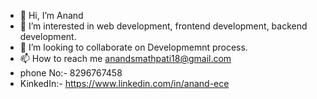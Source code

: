 - 👋 Hi, I’m Anand
- 👀 I’m interested in web development, frontend development, backend development.
- 💞️ I’m looking to collaborate on Developmemnt process.
- 📫 How to reach me anandsmathpati18@gmail.com
- phone No:- 8296767458
- KinkedIn:- https://www.linkedin.com/in/anand-ece 

<!---
Anandswamy18/Anandswamy18 is a ✨ special ✨ repository because its `README.md` (this file) appears on your GitHub profile.
You can click the Preview link to take a look at your changes.
--->
